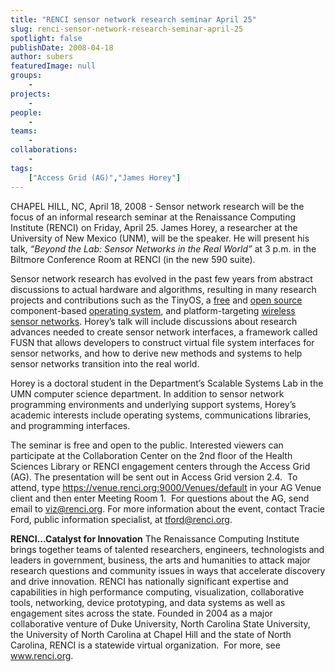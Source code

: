 ```yaml
---
title: "RENCI sensor network research seminar April 25"
slug: renci-sensor-network-research-seminar-april-25
spotlight: false
publishDate: 2008-04-18
author: subers
featuredImage: null
groups:
    - 
projects:
    - 
people:
    - 
teams: 
    - 
collaborations:
    - 
tags:
    ["Access Grid (AG)","James Horey"]
---
```

CHAPEL HILL, NC, April 18, 2008 - Sensor network research will be the focus of an informal research seminar at the Renaissance Computing Institute (RENCI) on Friday, April 25. James Horey, a researcher at the University of New Mexico (UNM), will be the speaker. He will present his talk, <em>“Beyond the Lab: Sensor Networks in the Real  World”</em> at 3 p.m. in the Biltmore Conference Room at RENCI (in the new 590  suite).<!--more-->

Sensor network research has evolved in the past few years from abstract discussions to actual hardware and algorithms, resulting in many research projects and contributions such as the TinyOS, a <a title="Free software" href="http://en.wikipedia.org/wiki/Free_software" target="_blank">free</a> and <a title="Open source software" href="http://en.wikipedia.org/wiki/Open_source_software" target="_blank">open source</a> component-based <a title="Operating system" href="http://en.wikipedia.org/wiki/Operating_system" target="_blank">operating system</a>,  and platform-targeting <a title="Wireless sensor network" href="http://en.wikipedia.org/wiki/Wireless_sensor_network" target="_blank">wireless sensor  networks</a>. Horey’s talk will include discussions about research advances needed to create sensor network interfaces, a framework called FUSN that allows developers to construct virtual file system interfaces for sensor networks, and how to derive new methods and systems to help sensor networks transition into the real world.

Horey is a doctoral student in the Department’s Scalable Systems Lab in the UMN computer science department. In addition to sensor network programming environments and underlying support systems, Horey’s academic interests include operating systems, communications libraries, and programming interfaces.

The seminar is free and open to the public. Interested viewers can participate at the Collaboration Center on the 2nd floor of the Health Sciences Library or RENCI engagement centers through the Access Grid (AG). The presentation will be sent out in Access Grid version 2.4.  To attend, type https://venue.renci.org:9000/Venues/default in your AG Venue client and then enter Meeting Room 1.  For questions about the AG, send email to <a href="mailto:viz@renci.org">viz@renci.org</a>. For more information about the  event, contact Tracie Ford, public information specialist, at <a href="mailto:tford@renci.org">tford@renci.org</a>.

<strong>RENCI…Catalyst for Innovation</strong>
The Renaissance Computing Institute brings together teams of talented researchers, engineers, technologists and leaders in government, business, the arts and humanities to attack major research questions and community issues in ways that accelerate discovery and drive innovation. RENCI has nationally significant expertise and capabilities in high performance computing, visualization, collaborative tools, networking, device prototyping, and data systems as well as engagement sites across the state. Founded in 2004 as a major collaborative venture of Duke University, North Carolina State University, the University of North Carolina at Chapel Hill and the state of North Carolina, RENCI is a statewide virtual organization.  For more, see <a href="https://www.renci.org/">www.renci.org</a>.
